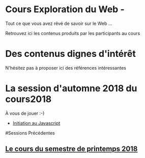# Cours Exploration du Web -

Tout ce que vous avez rêvé de savoir sur le Web ...

Retrouvez ici les contenus produits par les participants au cours


# Des contenus dignes d'intérêt
N'hésitez pas à proposer ici des références intéressantes

# La session d'automne 2018 du cours2018

À vous de jouer :-)

- [Initiation au Javascript](javascript.md)

#Sessions Précédentes
## [Le cours du semestre de printemps 2018](https://explorweb.github.io/cours2018/)
